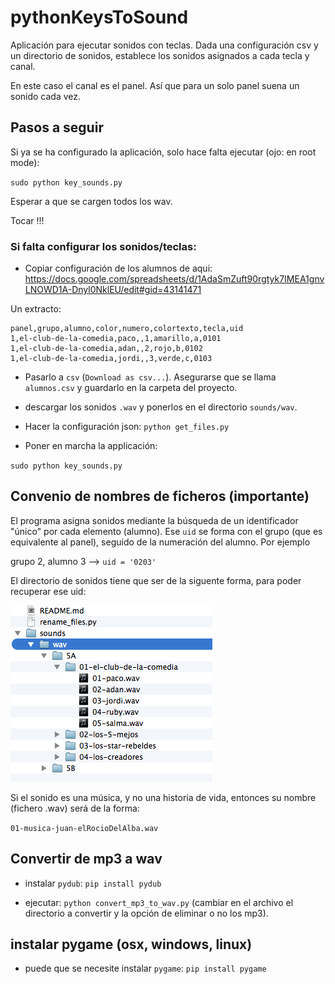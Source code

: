 # pythonKeysToSound

Aplicación para ejecutar sonidos con teclas.
Dada una configuración csv y un directorio de sonidos, establece los sonidos asignados a cada tecla y canal.

En este caso el canal es el panel. Así que para un solo panel suena un sonido cada vez.

## Pasos a seguir

Si ya se ha configurado la aplicación, solo hace falta ejecutar (ojo: en root mode):

`sudo python key_sounds.py`

Esperar a que se cargen todos los wav.

Tocar !!! 


### Si falta configurar los sonidos/teclas:

* Copiar configuración de los alumnos de aqui: https://docs.google.com/spreadsheets/d/1AdaSmZuft90rgtyk7IMEA1gnvLNOWD1A-Dnyl0NklEU/edit#gid=43141471

Un extracto:

```
panel,grupo,alumno,color,numero,colortexto,tecla,uid
1,el-club-de-la-comedia,paco,,1,amarillo,a,0101
1,el-club-de-la-comedia,adan,,2,rojo,b,0102
1,el-club-de-la-comedia,jordi,,3,verde,c,0103

```

* Pasarlo a `csv` (`Download as csv...`). Asegurarse que se llama `alumnos.csv` y guardarlo en la carpeta del proyecto.

* descargar los sonidos `.wav` y ponerlos en el directorio `sounds/wav`.

* Hacer la configuración json: `python get_files.py`

* Poner en marcha la applicación:

`sudo python key_sounds.py`

## Convenio de nombres de ficheros (importante)

El programa asigna sonidos mediante la búsqueda de un identificador "único" por cada elemento (alumno).
Ese `uid` se forma con el grupo (que es equivalente al panel), seguido de la numeración del alumno.
Por ejemplo

grupo 2, alumno 3 --> `uid = '0203'`

El directorio de sonidos tiene que ser de la siguente forma, para poder recuperar ese uid:

![directorio](directorio_sounds.png)

Si el sonido es una música, y no una historia de vida, entonces su nombre (fichero .wav) será de la forma:

`01-musica-juan-elRocioDelAlba.wav`

## Convertir de mp3 a wav

* instalar `pydub`: `pip install pydub`

* ejecutar:  `python convert_mp3_to_wav.py` (cambiar en el archivo el directorio a convertir y la opción de eliminar o no los mp3).

## instalar pygame (osx, windows, linux)

* puede que se necesite instalar `pygame`: `pip install pygame`



